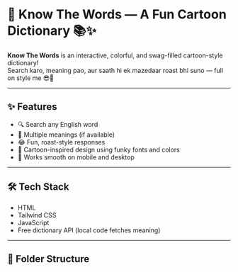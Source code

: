 # 🎉 Know The Words — A Fun Cartoon Dictionary 📚✨

**Know The Words** is an interactive, colorful, and swag-filled cartoon-style dictionary!  
Search karo, meaning pao, aur saath hi ek mazedaar roast bhi suno — full on style me 😎🐥

---

## ✨ Features

- 🔍 Search any English word
- 📘 Multiple meanings (if available)
- 😂 Fun, roast-style responses
- 🎨 Cartoon-inspired design using funky fonts and colors
- 📱 Works smooth on mobile and desktop

---

## 🛠️ Tech Stack

- HTML
- Tailwind CSS
- JavaScript
- Free dictionary API (local code fetches meaning)

---

## 📁 Folder Structure


